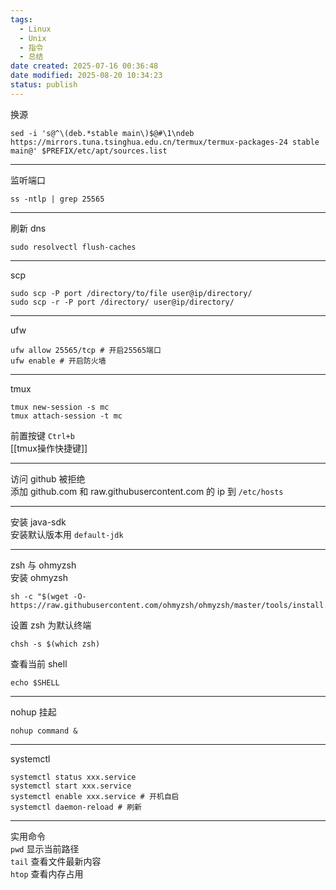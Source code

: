 ```yaml
---
tags:
  - Linux
  - Unix
  - 指令
  - 总结 
date created: 2025-07-16 00:36:48
date modified: 2025-08-20 10:34:23
status: publish
---
```


换源
```shell
sed -i 's@^\(deb.*stable main\)$@#\1\ndeb https://mirrors.tuna.tsinghua.edu.cn/termux/termux-packages-24 stable main@' $PREFIX/etc/apt/sources.list
```
---

监听端口
```shell
ss -ntlp | grep 25565
```

---
刷新 dns
```shell
sudo resolvectl flush-caches
```
---

scp
```shell
sudo scp -P port /directory/to/file user@ip/directory/ 
sudo scp -r -P port /directory/ user@ip/directory/ 
```
---

ufw
```shell
ufw allow 25565/tcp # 开启25565端口
ufw enable # 开启防火墙
```

---

tmux
```shell
tmux new-session -s mc
tmux attach-session -t mc
```
前置按键 `Ctrl+b`  
[[tmux操作快捷键]]


---

访问 github 被拒绝  
添加 github.com 和 raw.githubusercontent.com 的 ip 到 `/etc/hosts`

---

安装 java-sdk  
安装默认版本用 `default-jdk`

---

zsh 与 ohmyzsh  
安装 ohmyzsh
```shell
sh -c "$(wget -O- https://raw.githubusercontent.com/ohmyzsh/ohmyzsh/master/tools/install.sh)"
```
设置 zsh 为默认终端
```shell
chsh -s $(which zsh)
```
查看当前 shell
```shell
echo $SHELL
```

---
nohup 挂起
```shell
nohup command &
```
---
systemctl
```shell
systemctl status xxx.service
systemctl start xxx.service
systemctl enable xxx.service # 开机自启
systemctl daemon-reload # 刷新
```
---

实用命令  
`pwd` 显示当前路径  
`tail` 查看文件最新内容  
`htop` 查看内存占用